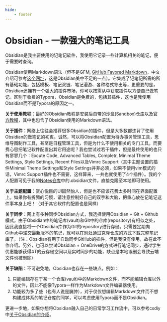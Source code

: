 ```yaml
---
hide:
    - footer
---
```

# Obsidian - 一款强大的笔记工具

Obsidian是我主要使用的记笔记软件，我使用它记录一些计算机相关的笔记，便于需要时查询。

Obsidian使用Markdown语法（但不是GFM, [GitHub Favored Markdown](https://github.github.com/gfm/)，中文介绍可参考[这个网址](https://gfm.docschina.org/zh-hans/)，这是Obsidian美中不足的一点）。它集成了记笔记所需的所有基础功能，包括模板、笔记双链、笔记漫游、各种格式导出等，更重要的是，Obsidian还拥有一个强大的插件市场，你可以按需从中获取插件以方便自己做笔记。区别于收费的Typora，Obsidian是免费的，包括其插件，这也是我使用Obsidian而不是Typora的原因之一。

**关于使用教程**：最好的Obsidian教程是安装后自带的沙盒(Sandbox)仓库以及[官方教程](https://help.obsidian.md/Home)，其中也包含了Obsidian使用的Markdown语法。

**关于插件**：网络上往往会推荐很多Obsidian的插件，但是大多数都违背了使用Obsidian的做笔记的初衷。诚然，可以将Obsidian配置为待办事务管理工具，思维导图制作工具，甚至是日程管理工具，但是为什么不使用相关的专门工具，而要费心思把笔记软件配置出其它用途呢？我也尝试过若干插件，但是最终使用的也只有寥寥几个：Excute Code, Advanced Tables, Completr, Minimal Theme Settings, Style Settings, Recent Files以及Vimrc Support（其中主题设置的插件Minimal Theme Settings和Style Settings并非必须，如果不使用vim模式的话，Vimrc Support插件也不需要，这样算来，一共也就使用了4个插件）。我的个人配置可见于我的[Notes仓库](https://github.com/KinnariyaMamaTanha/Notes)中的.obsidian文件，直接克隆至本地即可使用。

**关于主题配置**：赏心悦目的UI固然怡人，但是也不应该花费太多时间在界面配置上。如果你有折腾的习惯，请注意控制好自己的双手和大脑，把重心放在记笔记这件事本身上吧！（对于其它软件的配置也是同样）

**关于同步**：网上有多种同步Obsidian方式，我选择使用Obsidian + Git + Github模式，由于Obsidian中的笔记库(vault)和Git中的仓库(repository)有相似之处，因此我直接将一个Obsidian库作为Git的repository进行存储。只需要定期向Github中递交最新版本的笔记，就可以在别处通过克隆仓库的方式下载完整笔记库了。（注：Obsidian有用于自动同步GitHub的插件，但是我没有使用，故在此不作介绍。另外，也可以尝试Obsidian + OneDrive的方式进行笔记同步，通过学生优惠能够获得4T的云存储空间以及实时同步的功能，缺点是本地误删会导致云端文件也被删除）

**关于缺陷**：不可避免地，Obsidian也存在一些缺点。例如：
1. 只能编辑存在于某一个仓库(vault)中的Markdown文件，而不能编辑仓库以外的文件，因此不能像Typora一样作为Markdown文件编辑器使用。
2. 功能较为多了些（也有人说是臃肿），对于仅仅想编辑Markdown文件而不想构建成体系的笔记仓库的同学，可以考虑使用Typora而不是Obsidian。

更进一步地，如果你想将Obsidian融入自己的日常学习工作流中，可以参考csdiy中[关于Obsidian的介绍](https://csdiy.wiki/%E5%BF%85%E5%AD%A6%E5%B7%A5%E5%85%B7/workflow/)。
